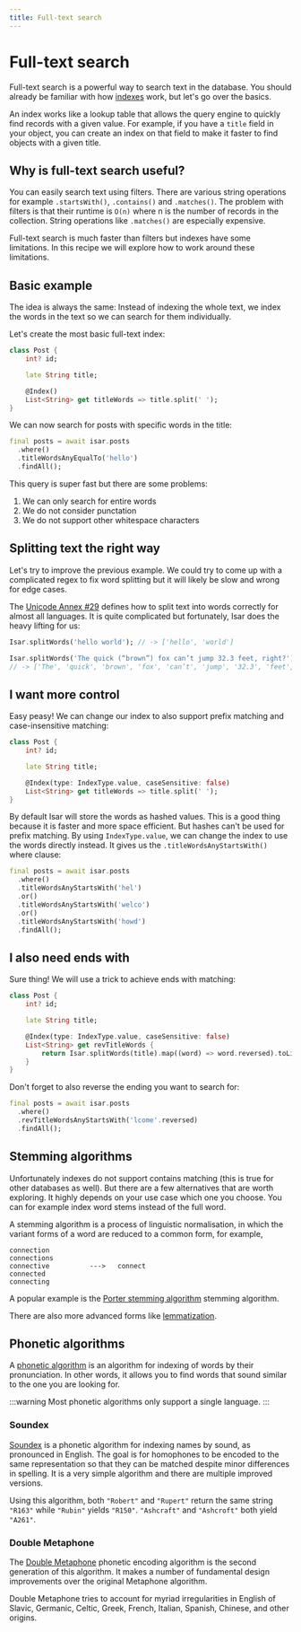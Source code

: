 ```yaml
---
title: Full-text search
---
```


# Full-text search

Full-text search is a powerful way to search text in the database. You should already be familiar with how [indexes](/indexes) work, but let's go over the basics.

An index works like a lookup table that allows the query engine to quickly find records with a given value. For example, if you have a `title` field in your object, you can create an index on that field to make it faster to find objects with a given title.

## Why is full-text search useful?

You can easily search text using filters. There are various string operations for example `.startsWith()`, `.contains()` and `.matches()`. The problem with filters is that their runtime is `O(n)` where n is the number of records in the collection. String operations like `.matches()` are especially expensive.

Full-text search is much faster than filters but indexes have some limitations. In this recipe we will explore how to work around these limitations.

## Basic example

The idea is always the same: Instead of indexing the whole text, we index the words in the text so we can search for them individually.

Let's create the most basic full-text index:

```dart
class Post {
    int? id;

    late String title;

    @Index()
    List<String> get titleWords => title.split(' ');
}
```

We can now search for posts with specific words in the title:

```dart
final posts = await isar.posts
  .where()
  .titleWordsAnyEqualTo('hello')
  .findAll();
```

This query is super fast but there are some problems:
1. We can only search for entire words
2. We do not consider punctation
3. We do not support other whitespace characters


## Splitting text the right way

Let's try to improve the previous example. We could try to come up with a complicated regex to fix word splitting but it will likely be slow and wrong for edge cases.

The [Unicode Annex #29](https://unicode.org/reports/tr29/) defines how to split text into words correctly for almost all languages. It is quite complicated but fortunately, Isar does the heavy lifting for us:

```dart
Isar.splitWords('hello world'); // -> ['hello', 'world']

Isar.splitWords('The quick (“brown”) fox can’t jump 32.3 feet, right?');
// -> ['The', 'quick', 'brown', 'fox', 'can’t', 'jump', '32.3', 'feet', 'right']
```


## I want more control

Easy peasy! We can change our index to also support prefix matching and case-insensitive matching:

```dart
class Post {
    int? id;

    late String title;

    @Index(type: IndexType.value, caseSensitive: false)
    List<String> get titleWords => title.split(' ');
}
```

By default Isar will store the words as hashed values. This is a good thing because it is faster and more space efficient. But hashes can't be used for prefix matching. By using `IndexType.value`, we can change the index to use the words directly instead. It gives us the `.titleWordsAnyStartsWith()` where clause:

```dart
final posts = await isar.posts
  .where()
  .titleWordsAnyStartsWith('hel')
  .or()
  .titleWordsAnyStartsWith('welco')
  .or()
  .titleWordsAnyStartsWith('howd')
  .findAll();
```


## I also need ends with

Sure thing! We will use a trick to achieve ends with matching:

```dart
class Post {
    int? id;

    late String title;

    @Index(type: IndexType.value, caseSensitive: false)
    List<String> get revTitleWords {
        return Isar.splitWords(title).map((word) => word.reversed).toList();
    }
}
```

Don't forget to also reverse the ending you want to search for:
```dart
final posts = await isar.posts
  .where()
  .revTitleWordsAnyStartsWith('lcome'.reversed)
  .findAll();
```

## Stemming algorithms

Unfortunately indexes do not support contains matching (this is true for other databases as well). But there are a few alternatives that are worth exploring. It highly depends on your use case which one you choose. You can for example index word stems instead of the full word.

A stemming algorithm is a process of linguistic normalisation, in which the variant forms of a word are reduced to a common form, for example,

```
connection
connections
connective          --->   connect
connected
connecting
```

A popular example is the [Porter stemming algorithm](https://tartarus.org/martin/PorterStemmer/) stemming algorithm.

There are also more advanced forms like [lemmatization](https://en.wikipedia.org/wiki/Lemmatisation).


## Phonetic algorithms

A [phonetic algorithm](https://en.wikipedia.org/wiki/Phonetic_algorithm) is an algorithm for indexing of words by their pronunciation. In other words, it allows you to find words that sound similar to the one you are looking for. 

:::warning
Most phonetic algorithms only support a single language.
:::


### Soundex

[Soundex](https://en.wikipedia.org/wiki/Soundex) is a phonetic algorithm for indexing names by sound, as pronounced in English. The goal is for homophones to be encoded to the same representation so that they can be matched despite minor differences in spelling. It is a very simple algorithm and there are multiple improved versions.

Using this algorithm, both `"Robert"` and `"Rupert"` return the same string `"R163"` while `"Rubin"` yields `"R150"`. `"Ashcraft"` and `"Ashcroft"` both yield `"A261"`.


### Double Metaphone

The [Double Metaphone](https://en.wikipedia.org/wiki/Metaphone) phonetic encoding algorithm is the second generation of this algorithm. It makes a number of fundamental design improvements over the original Metaphone algorithm.

Double Metaphone tries to account for myriad irregularities in English of Slavic, Germanic, Celtic, Greek, French, Italian, Spanish, Chinese, and other origins.
